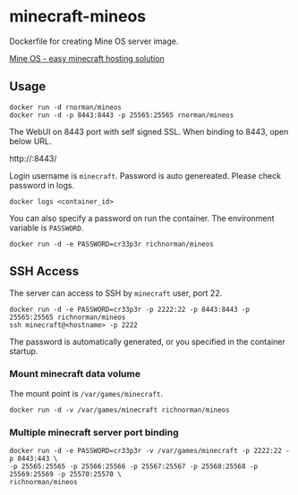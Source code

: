 # minecraft-mineos

Dockerfile for creating Mine OS server image.

[Mine OS - easy minecraft hosting solution](http://minecraft.codeemo.com/)

## Usage

    docker run -d rnorman/mineos
    docker run -d -p 8443:8443 -p 25565:25565 rnorman/mineos 

The WebUI on 8443 port with self signed SSL. When binding to 8443, open below URL.

http://<hostname>:8443/

Login username is `minecraft`. Password is auto genereated. Please check password in logs.

    docker logs <container_id>

You can also specify a password on run the container. The environment variable is `PASSWORD`.

    docker run -d -e PASSWORD=cr33p3r richnorman/mineos

## SSH Access

The server can access to SSH by `minecraft` user, port 22.

    docker run -d -e PASSWORD=cr33p3r -p 2222:22 -p 8443:8443 -p 25565:25565 richnorman/mineos 
    ssh minecraft@<hostname> -p 2222

The password is automatically generated, or you specified in the container startup.

### Mount minecraft data volume

The mount point is `/var/games/minecraft`.

    docker run -d -v /var/games/minecraft richnorman/mineos 

### Multiple minecraft server port binding

    docker run -d -e PASSWORD=cr33p3r -v /var/games/minecraft -p 2222:22 -p 8443:443 \
    -p 25565:25565 -p 25566:25566 -p 25567:25567 -p 25568:25568 -p 25569:25569 -p 25570:25570 \
    richnorman/mineos 
